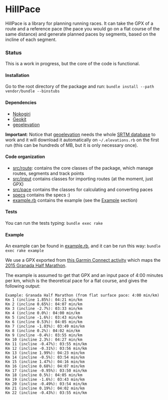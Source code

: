 # HillPace

HillPace is a library for planning running races. It can take the GPX of a route and a reference pace (the pace you would go on a flat course of the same distance) and generate planned paces by segments, based on the incline of each segment.

### Status

This is a work in progress, but the core of the code is functional.

#### Installation

Go to the root directory of the package and run:
```bundle install --path vendor/bundle --binstubs```

#### Dependencies

* [Nokogiri](http://www.nokogiri.org/)
* [Geokit](https://github.com/geokit/geokit)
* [geoelevation](https://github.com/tkrajina/geoelevations)

**Important**: Notice that [geoelevation](https://github.com/tkrajina/geoelevations) needs the whole [SRTM database](https://en.wikipedia.org/wiki/Shuttle_Radar_Topography_Mission) to work and it will download it automatically on `~/.elevations.rb` on the first run (this can be hundreds of MB, but it is only necessary once).

#### Code organization

* [src/route](src/route): contains the core classes of the package, which manage routes, segments and track points
* [src/input](src/input) contains classes for importing routes (at the moment, just GPX)
* [src/pace](src/pace) contains the classes for calculating and converting paces
* [specs](specs) contains the specs :)
* [example.rb](example.rb) contains the example (see the [Example](README.md####example) section)

#### Tests

You can run the tests typing:
```bundle exec rake```

#### Example

An example can be found in [example.rb](example.rb), and it can be run this way:
```bundle exec rake example```

We use a GPX exported from [this Garmin Connect activity](https://connect.garmin.com/modern/activity/770166012) which maps the [2015 Granada Half Marathon](http://www.granada.es/inet/MediaMaraton.nsf/xnotweb/3F5884FDDFD1A9EDC1257E43004048B9?open).

The example is assumed to get that GPX and an input pace of 4:00 minutes per km, which is the theoretical pace for a flat course, and gives the following output:

```
Example: Granada Half Marathon (from flat surface pace: 4:00 min/km)
Km 1 (incline 1.85%): 04:21 min/km
Km 2 (incline 0.65%): 04:07 min/km
Km 3 (incline -2.7%): 03:33 min/km
Km 4 (incline 0.0%): 04:00 min/km
Km 5 (incline -1.6%): 03:43 min/km
Km 6 (incline 0.53%): 04:05 min/km
Km 7 (incline -1.03%): 03:49 min/km
Km 8 (incline 0.2%): 04:02 min/km
Km 9 (incline -0.4%): 03:55 min/km
Km 10 (incline 2.3%): 04:27 min/km
Km 11 (incline -0.47%): 03:55 min/km
Km 12 (incline -0.31%): 03:56 min/km
Km 13 (incline 1.99%): 04:23 min/km
Km 14 (incline -0.5%): 03:54 min/km
Km 15 (incline 1.47%): 04:16 min/km
Km 16 (incline 0.68%): 04:07 min/km
Km 17 (incline -0.95%): 03:50 min/km
Km 18 (incline 0.5%): 04:05 min/km
Km 19 (incline -1.6%): 03:43 min/km
Km 20 (incline -0.49%): 03:54 min/km
Km 21 (incline 0.19%): 04:02 min/km
Km 22 (incline -0.43%): 03:55 min/km
```
